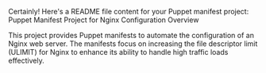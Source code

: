Certainly! Here's a README file content for your Puppet manifest project:
Puppet Manifest Project for Nginx Configuration
Overview

This project provides Puppet manifests to automate the configuration of an Nginx web server. The manifests focus on increasing the file descriptor limit (ULIMIT) for Nginx to enhance its ability to handle high traffic loads effectively.
